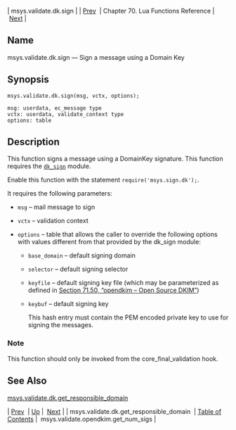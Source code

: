 | msys.validate.dk.sign |
| [Prev](lua.ref.msys.validate.dk.get_responsible_domain)  | Chapter 70. Lua Functions Reference |  [Next](lua.ref.msys.validate.opendkim.get_num_sigs) |

<a name="lua.ref.msys.validate.dk.sign"></a>
## Name

msys.validate.dk.sign — Sign a message using a Domain Key

<a name="idp18592128"></a>
## Synopsis

`msys.validate.dk.sign(msg, vctx, options);`

```
msg: userdata, ec_message type
vctx: userdata, validate_context type
options: table
```
<a name="idp18595184"></a>
## Description

This function signs a message using a DomainKey signature. This function requires the [`dk_sign`](modules.domainkeys "71.28. domainkeys – Yahoo! DomainKeys") module.

Enable this function with the statement `require('msys.sign.dk');`.

It requires the following parameters:

*   `msg` – mail message to sign

*   `vctx` – validation context

*   `options` – table that allows the caller to override the following options with values different from that provided by the dk_sign module:

    *   `base_domain` – default signing domain

    *   `selector` – default signing selector

    *   `keyfile` – default signing key file (which may be parameterized as defined in [Section 71.50, “opendkim – Open Source DKIM”](modules.opendkim "71.50. opendkim – Open Source DKIM"))

    *   `keybuf` – default signing key

        This hash entry must contain the PEM encoded private key to use for signing the messages.

### Note

This function should only be invoked from the core_final_validation hook.

<a name="idp18612160"></a>
## See Also

[msys.validate.dk.get_responsible_domain](lua.ref.msys.validate.dk.get_responsible_domain "msys.validate.dk.get_responsible_domain")

| [Prev](lua.ref.msys.validate.dk.get_responsible_domain)  | [Up](lua.function.details) |  [Next](lua.ref.msys.validate.opendkim.get_num_sigs) |
| msys.validate.dk.get_responsible_domain  | [Table of Contents](index) |  msys.validate.opendkim.get_num_sigs |

